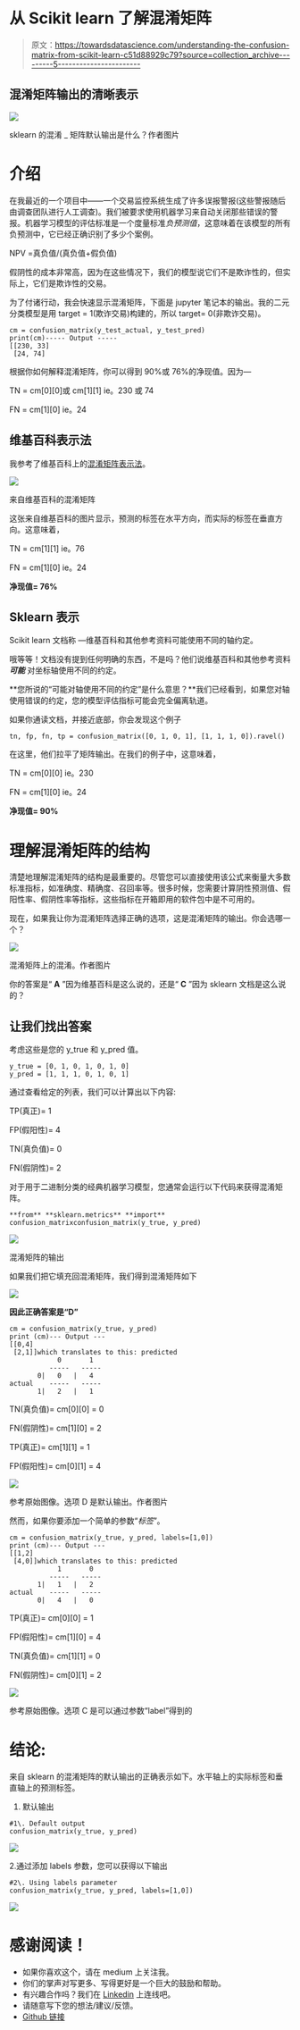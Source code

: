 # 从 Scikit learn 了解混淆矩阵

> 原文：<https://towardsdatascience.com/understanding-the-confusion-matrix-from-scikit-learn-c51d88929c79?source=collection_archive---------5----------------------->

## 混淆矩阵输出的清晰表示

![](img/e2ab80abb978143d31af73dd949d9495.png)

sklearn 的混淆 _ 矩阵默认输出是什么？作者图片

# 介绍

在我最近的一个项目中——一个交易监控系统生成了许多误报警报(这些警报随后由调查团队进行人工调查)。我们被要求使用机器学习来自动关闭那些错误的警报。机器学习模型的评估标准是一个度量标准*负预测值*，这意味着在该模型的所有负预测中，它已经正确识别了多少个案例。

NPV =真负值/(真负值+假负值)

假阴性的成本非常高，因为在这些情况下，我们的模型说它们不是欺诈性的，但实际上，它们是欺诈性的交易。

为了付诸行动，我会快速显示混淆矩阵，下面是 jupyter 笔记本的输出。我的二元分类模型是用 target = 1(欺诈交易)构建的，所以 target= 0(非欺诈交易)。

```
cm = confusion_matrix(y_test_actual, y_test_pred)
print(cm)----- Output -----
[[230, 33]
 [24, 74]
```

根据你如何解释混淆矩阵，你可以得到 90%或 76%的净现值。因为—

TN = cm[0][0]或 cm[1][1] ie。230 或 74

FN = cm[1][0] ie。24

## 维基百科表示法

我参考了维基百科上的[混淆矩阵表示法](https://en.wikipedia.org/wiki/Confusion_matrix)。

![](img/247bd3f3ef6b39759242e423e6501a1b.png)

来自维基百科的混淆矩阵

这张来自维基百科的图片显示，预测的标签在水平方向，而实际的标签在垂直方向。这意味着，

TN = cm[1][1] ie。76

FN = cm[1][0] ie。24

**净现值= 76%**

## Sklearn 表示

Scikit learn 文档称 —维基百科和其他参考资料可能使用不同的轴约定。

哦等等！文档没有提到任何明确的东西，不是吗？他们说维基百科和其他参考资料 ***可能*** 对坐标轴使用不同的约定。

**您所说的“可能对轴使用不同的约定”是什么意思？**我们已经看到，如果您对轴使用错误的约定，您的模型评估指标可能会完全偏离轨道。

如果你通读文档，并接近底部，你会发现这个例子

```
tn, fp, fn, tp = confusion_matrix([0, 1, 0, 1], [1, 1, 1, 0]).ravel()
```

在这里，他们拉平了矩阵输出。在我们的例子中，这意味着，

TN = cm[0][0] ie。230

FN = cm[1][0] ie。24

**净现值= 90%**

# 理解混淆矩阵的结构

清楚地理解混淆矩阵的结构是最重要的。尽管您可以直接使用该公式来衡量大多数标准指标，如准确度、精确度、召回率等。很多时候，您需要计算阴性预测值、假阳性率、假阴性率等指标，这些指标在开箱即用的软件包中是不可用的。

现在，如果我让你为混淆矩阵选择正确的选项，这是混淆矩阵的输出。你会选哪一个？

![](img/57b03a47eee795ab57bf9c9110c561cd.png)

混淆矩阵上的混淆。作者图片

你的答案是“ **A** ”因为维基百科是这么说的，还是“ **C** ”因为 sklearn 文档是这么说的？

## 让我们找出答案

考虑这些是您的 y_true 和 y_pred 值。

```
y_true = [0, 1, 0, 1, 0, 1, 0]
y_pred = [1, 1, 1, 0, 1, 0, 1]
```

通过查看给定的列表，我们可以计算出以下内容:

TP(真正)= 1

FP(假阳性)= 4

TN(真负值)= 0

FN(假阴性)= 2

对于用于二进制分类的经典机器学习模型，您通常会运行以下代码来获得混淆矩阵。

```
**from** **sklearn.metrics** **import** confusion_matrixconfusion_matrix(y_true, y_pred)
```

![](img/418e9cc06341f79e23e020f3d06039f6.png)

混淆矩阵的输出

如果我们把它填充回混淆矩阵，我们得到混淆矩阵如下

![](img/c39a9a2bdfc364427e413563371d0793.png)

**因此正确答案是“D”**

```
cm = confusion_matrix(y_true, y_pred)
print (cm)--- Output ---
[[0,4]
 [2,1]]which translates to this: predicted                        
            0       1     
          -----   -----    
       0|   0   |   4      
actual    -----   -----             
       1|   2   |   1 
```

TN(真负值)= cm[0][0] = 0

FN(假阴性)= cm[1][0] = 2

TP(真正)= cm[1][1] = 1

FP(假阳性)= cm[0][1] = 4

![](img/ae9ac8887f1b17d1ae69b1b55dfbe01b.png)

参考原始图像。选项 D 是默认输出。作者图片

然而，如果你要添加一个简单的参数“*标签*”。

```
cm = confusion_matrix(y_true, y_pred, labels=[1,0])
print (cm)--- Output ---
[[1,2]
 [4,0]]which translates to this: predicted                        
            1       0      
          -----   -----    
       1|   1   |   2       
actual    -----   -----             
       0|   4   |   0
```

TP(真正)= cm[0][0] = 1

FP(假阳性)= cm[1][0] = 4

TN(真负值)= cm[1][1] = 0

FN(假阴性)= cm[0][1] = 2

![](img/ac1fe2b30cc2792c10c09b5083a19d56.png)

参考原始图像。选项 C 是可以通过参数“label”得到的

# 结论:

来自 sklearn 的混淆矩阵的默认输出的正确表示如下。水平轴上的实际标签和垂直轴上的预测标签。

1.  默认输出

```
#1\. Default output
confusion_matrix(y_true, y_pred)
```

![](img/be9bfff394a3036c99c15acdc09ecced.png)

2.通过添加 labels 参数，您可以获得以下输出

```
#2\. Using labels parameter
confusion_matrix(y_true, y_pred, labels=[1,0])
```

![](img/21912db337280a6fe7a0eb05c7468037.png)

# 感谢阅读！

*   如果你喜欢这个，请在 medium 上关注我。
*   你们的掌声对写更多、写得更好是一个巨大的鼓励和帮助。
*   有兴趣合作吗？我们在 [Linkedin](https://www.linkedin.com/in/samarth-agrawal-2501/) 上连线吧。
*   请随意写下您的想法/建议/反馈。
*   [Github 链接](https://github.com/samarth-agrawal-86/data_scientist_toolkit)
